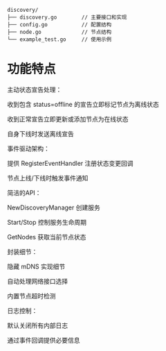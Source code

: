 ```
discovery/
├── discovery.go        // 主要接口和实现
├── config.go           // 配置结构
├── node.go             // 节点结构
└── example_test.go     // 使用示例
```


# 功能特点
主动状态宣告处理：

收到包含 status=offline 的宣告立即标记节点为离线状态

收到正常宣告立即更新或添加节点为在线状态

自身下线时发送离线宣告

事件驱动架构：

提供 RegisterEventHandler 注册状态变更回调

节点上线/下线时触发事件通知

简洁的API：

NewDiscoveryManager 创建服务

Start/Stop 控制服务生命周期

GetNodes 获取当前节点状态

封装细节：

隐藏 mDNS 实现细节

自动处理网络接口选择

内置节点超时检测

日志控制：

默认关闭所有内部日志

通过事件回调提供必要信息

